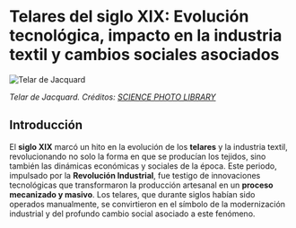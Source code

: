 # Telares del siglo XIX: Evolución tecnológica, impacto en la industria textil y cambios sociales asociados
![Telar de Jacquard](https://media.sciencephoto.com/image/c0107853/800wm/C0107853-Jacquard_loom,_19th_century.jpg)

*Telar de Jacquard. Créditos: [SCIENCE PHOTO LIBRARY](https://www.sciencephoto.com/contributor/spq/)* 

## Introducción

El **siglo XIX** marcó un hito en la evolución de los **telares** y la industria textil, revolucionando no solo la
forma en que se producían los tejidos, sino también las dinámicas económicas y sociales de la época. Este periodo, impulsado por la **Revolución Industrial**, fue testigo de innovaciones tecnológicas que transformaron la producción artesanal en un **proceso mecanizado y masivo**. Los telares, que durante siglos habían sido operados manualmente, se convirtieron en el símbolo de la modernización industrial y del profundo cambio social asociado a este fenómeno.
